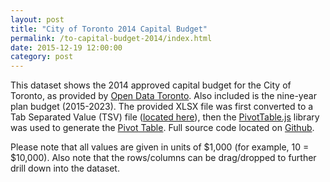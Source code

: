 ```yaml
---
layout: post
title: "City of Toronto 2014 Capital Budget"
permalink: /to-capital-budget-2014/index.html
date: 2015-12-19 12:00:00
category: post
---
```


This dataset shows the 2014 approved capital budget for the City of Toronto, as provided by [Open Data Toronto](http://www1.toronto.ca/wps/portal/contentonly?vgnextoid=7daf4d8e69770310VgnVCM1000003dd60f89RCRD). Also included is the nine-year plan budget (2015-2023). The provided XLSX file was first converted to a Tab Separated Value (TSV) file ([located here](https://github.com/rhydomako/rhydomako.ca/blob/master/posts/cot2014CapitalBudget/data/capital_2014.tsv)), then the [PivotTable.js](https://github.com/nicolaskruchten/pivottable) library was used to generate the [Pivot Table](https://en.wikipedia.org/wiki/Pivot_table). Full source code located on [Github](https://github.com/rhydomako/rhydomako.ca/tree/master/posts/cot2014CapitalBudget). 

Please note that all values are given in units of $1,000 (for example, 10 = $10,000). Also note that the rows/columns can be drag/dropped to further drill down into the dataset.

<div id="pivot-table"></div>

<link rel="stylesheet" type="text/css" href="/posts/cot2014CapitalBudget/css/pivot.css">
<script type="text/javascript" src="/posts/cot2014CapitalBudget/js/libs/jquery.min.js"></script>
<script type="text/javascript" src="/posts/cot2014CapitalBudget/js/libs/jquery-ui.min.js"></script>
<script type="text/javascript" src="/posts/cot2014CapitalBudget/js/libs/jquery.tsv-0.957.min.js"></script>
<script type="text/javascript" src="/posts/cot2014CapitalBudget/js/libs/pivot.js"></script>

<script type="text/javascript" src="/posts/cot2014CapitalBudget/js/script.js"></script>
